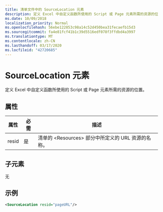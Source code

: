 ```yaml
---
title: 清单文件中的 SourceLocation 元素
description: 定义 Excel 中自定义函数所使用的 Script 或 Page 元素所需的资源的位置。
ms.date: 10/09/2018
localization_priority: Normal
ms.openlocfilehash: 56ebe122853c98a14c52d450bea31fecaefb15d3
ms.sourcegitcommit: fa4e81fcf41b1c39d5516edf078f3ffdbd4a3997
ms.translationtype: MT
ms.contentlocale: zh-CN
ms.lasthandoff: 03/17/2020
ms.locfileid: "42720685"
---
```

# <a name="sourcelocation-element"></a>SourceLocation 元素

定义 Excel 中自定义函数所使用的 Script 或 Page 元素所需的资源的位置。

## <a name="attributes"></a>属性

| **属性** | **必需** | **描述**                                                                      |
|---------------|--------------|--------------------------------------------------------------------------------------|
| resid         | 是          | 清单的 &lt;Resources&gt; 部分中所定义的 URL 资源的名称。 |

## <a name="child-elements"></a>子元素

无

## <a name="example"></a>示例

```xml
<SourceLocation resid="pageURL"/>
```
